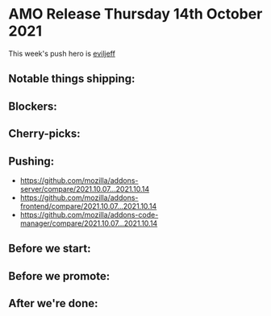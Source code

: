 # AMO Release Thursday 14th October 2021

This week's push hero is [eviljeff](https://github.com/eviljeff)

## Notable things shipping:

## Blockers:

## Cherry-picks:

## Pushing:

- https://github.com/mozilla/addons-server/compare/2021.10.07...2021.10.14
- https://github.com/mozilla/addons-frontend/compare/2021.10.07...2021.10.14
- https://github.com/mozilla/addons-code-manager/compare/2021.10.07...2021.10.14

## Before we start:

## Before we promote:

## After we're done:
